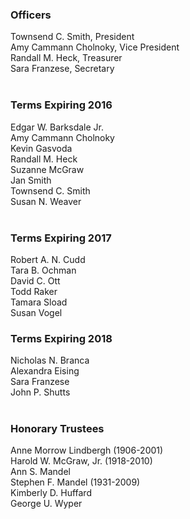 <div class="row margin-bottom-10">

<div class="col-md-6">

### Officers
Townsend C. Smith, President<br />
Amy Cammann Cholnoky, Vice President<br />
Randall M. Heck, Treasurer<br />
Sara Franzese, Secretary
<br />
<br />

### Terms Expiring 2016
Edgar W. Barksdale Jr.<br />
Amy Cammann Cholnoky<br />
Kevin Gasvoda<br />
Randall M. Heck<br />
Suzanne McGraw<br />
Jan Smith<br />
Townsend C. Smith<br />
Susan N. Weaver
<br />
<br />

### Terms Expiring 2017
Robert A. N. Cudd<br />
Tara B. Ochman<br />
David C. Ott<br />
Todd Raker<br />
Tamara Sload<br />
Susan Vogel
</div>
<div class="col-md-6">
	
### Terms Expiring 2018
Nicholas N. Branca<br />
Alexandra Eising<br />
Sara Franzese<br />
John P. Shutts
<br />
<br />

### Honorary Trustees
Anne Morrow Lindbergh (1906-2001)<br />
Harold W. McGraw, Jr. (1918-2010)<br />
Ann S. Mandel<br />
Stephen F. Mandel (1931-2009)<br />
Kimberly D. Huffard<br />
George U. Wyper

</div>
</div>